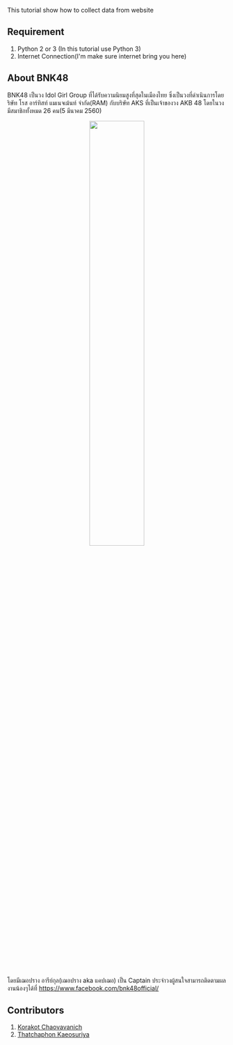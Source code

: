 This tutorial show how to collect data from website

## Requirement
1. Python 2 or 3 (In this tutorial use Python 3)
2. Internet Connection(I'm make sure internet bring you here)

## About BNK48
BNK48 เป็นวง Idol Girl Group ที่ได้รับความนิยมสูงที่สุดในเมืองไทย ซึ่งเป็นวงที่ดำเนินการโดยริษัท โรส อาร์ทิสท์ แมเนจเม้นท์ จำกัด(RAM) กับบริษัท AKS ที่เป็นเจ้าของวง AKB 48 โดยในวงมีสมาชิกทั้งหมด 26 คน(5 มีนาคม 2560)
<p align="center">
<img src="https://user-images.githubusercontent.com/36840742/36960071-ecf57788-2077-11e8-993c-c1c9d787e9c9.jpg" width="50%"></img>
</p>

โดยมีเฌอปราง อารีย์กุล(เฌอปราง aka แคปเฌอ) เป็น Captain ประจำวงผู้สนใจสามารถติดตามผลงานน้องๆได้ที่ https://www.facebook.com/bnk48official/ 

## Contributors
1. [Korakot Chaovavanich](https://github.com/korakot)
2. [Thatchaphon Kaeosuriya](https://github.com/tigerstat46)
